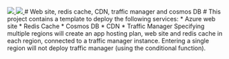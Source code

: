 <a href="https://portal.azure.com/#create/Microsoft.Template/uri/https%3A%2F%2Fraw.githubusercontent.com%2Frikhepworth%2FResourceTemplates%2Fmaster%2FGlobalWebSite%2FGlobalWebSite%2Fazuredeploy.json" target="_blank">
    <img src="http://azuredeploy.net/deploybutton.png"/>

<a href="http://armviz.io/#/?load=https%3A%2F%2Fraw.githubusercontent.com%2Frikhepworth%2FResourceTemplates%2Fmaster%2FGlobalWebSite%2FGlobalWebSite%2Fazuredeploy.json" target="_blank">
    <img src="http://armviz.io/visualizebutton.png"/>
</a>
# Web site, redis cache, CDN, traffic manager and cosmos DB #
This project contains a template to deploy the following services:
* Azure web site
* Redis Cache 
* Cosmos DB
* CDN
* Traffic Manager
Specifying multiple regions will create an app hosting plan, web site and redis cache in each region, connected to a traffic manager instance. Entering a single region will not deploy traffic manager (using the conditional function).
